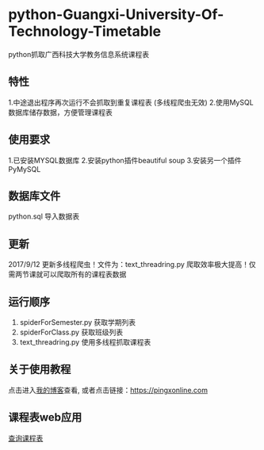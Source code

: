 # python-Guangxi-University-Of-Technology-Timetable
python抓取广西科技大学教务信息系统课程表
## 特性
1.中途退出程序再次运行不会抓取到重复课程表 (多线程爬虫无效)
2.使用MySQL数据库储存数据，方便管理课程表

## 使用要求
1.已安装MYSQL数据库
2.安装python插件beautiful soup
3.安装另一个插件PyMySQL

## 数据库文件
python.sql
导入数据表

## 更新
2017/9/12
更新多线程爬虫！文件为：text_threadring.py
爬取效率极大提高！仅需两节课就可以爬取所有的课程表数据

## 运行顺序
1. spiderForSemester.py 获取学期列表
2. spiderForClass.py 获取班级列表
3. text_threadring.py  使用多线程抓取课程表

## 关于使用教程
点击进入[我的博客](https://pingxonline.com)查看, 或者点击链接：https://pingxonline.com

## 课程表web应用
[查询课程表](https://pingxonline.com/app/timetable/)
